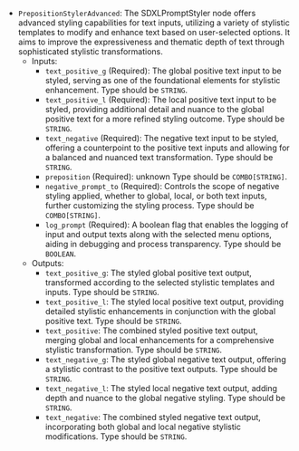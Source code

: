 - `PrepositionStylerAdvanced`: The SDXLPromptStyler node offers advanced styling capabilities for text inputs, utilizing a variety of stylistic templates to modify and enhance text based on user-selected options. It aims to improve the expressiveness and thematic depth of text through sophisticated stylistic transformations.
    - Inputs:
        - `text_positive_g` (Required): The global positive text input to be styled, serving as one of the foundational elements for stylistic enhancement. Type should be `STRING`.
        - `text_positive_l` (Required): The local positive text input to be styled, providing additional detail and nuance to the global positive text for a more refined styling outcome. Type should be `STRING`.
        - `text_negative` (Required): The negative text input to be styled, offering a counterpoint to the positive text inputs and allowing for a balanced and nuanced text transformation. Type should be `STRING`.
        - `preposition` (Required): unknown Type should be `COMBO[STRING]`.
        - `negative_prompt_to` (Required): Controls the scope of negative styling applied, whether to global, local, or both text inputs, further customizing the styling process. Type should be `COMBO[STRING]`.
        - `log_prompt` (Required): A boolean flag that enables the logging of input and output texts along with the selected menu options, aiding in debugging and process transparency. Type should be `BOOLEAN`.
    - Outputs:
        - `text_positive_g`: The styled global positive text output, transformed according to the selected stylistic templates and inputs. Type should be `STRING`.
        - `text_positive_l`: The styled local positive text output, providing detailed stylistic enhancements in conjunction with the global positive text. Type should be `STRING`.
        - `text_positive`: The combined styled positive text output, merging global and local enhancements for a comprehensive stylistic transformation. Type should be `STRING`.
        - `text_negative_g`: The styled global negative text output, offering a stylistic contrast to the positive text outputs. Type should be `STRING`.
        - `text_negative_l`: The styled local negative text output, adding depth and nuance to the global negative styling. Type should be `STRING`.
        - `text_negative`: The combined styled negative text output, incorporating both global and local negative stylistic modifications. Type should be `STRING`.
